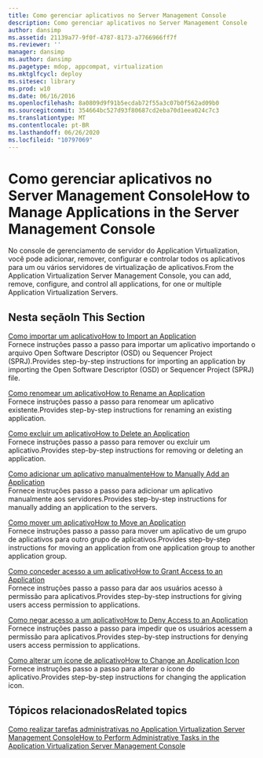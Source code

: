 ```yaml
---
title: Como gerenciar aplicativos no Server Management Console
description: Como gerenciar aplicativos no Server Management Console
author: dansimp
ms.assetid: 21139a77-9f0f-4787-8173-a7766966ff7f
ms.reviewer: ''
manager: dansimp
ms.author: dansimp
ms.pagetype: mdop, appcompat, virtualization
ms.mktglfcycl: deploy
ms.sitesec: library
ms.prod: w10
ms.date: 06/16/2016
ms.openlocfilehash: 8a0809d9f91b5ecdab72f55a3c07b0f562ad09b0
ms.sourcegitcommit: 354664bc527d93f80687cd2eba70d1eea024c7c3
ms.translationtype: MT
ms.contentlocale: pt-BR
ms.lasthandoff: 06/26/2020
ms.locfileid: "10797069"
---
```

# <span data-ttu-id="a3352-103">Como gerenciar aplicativos no Server Management Console</span><span class="sxs-lookup"><span data-stu-id="a3352-103">How to Manage Applications in the Server Management Console</span></span>


<span data-ttu-id="a3352-104">No console de gerenciamento de servidor do Application Virtualization, você pode adicionar, remover, configurar e controlar todos os aplicativos para um ou vários servidores de virtualização de aplicativos.</span><span class="sxs-lookup"><span data-stu-id="a3352-104">From the Application Virtualization Server Management Console, you can add, remove, configure, and control all applications, for one or multiple Application Virtualization Servers.</span></span>

## <span data-ttu-id="a3352-105">Nesta seção</span><span class="sxs-lookup"><span data-stu-id="a3352-105">In This Section</span></span>


<a href="" id="how-to-import-an-application"></a>[<span data-ttu-id="a3352-106">Como importar um aplicativo</span><span class="sxs-lookup"><span data-stu-id="a3352-106">How to Import an Application</span></span>](how-to-import-an-applicationserver.md)  
<span data-ttu-id="a3352-107">Fornece instruções passo a passo para importar um aplicativo importando o arquivo Open Software Descriptor (OSD) ou Sequencer Project (SPRJ).</span><span class="sxs-lookup"><span data-stu-id="a3352-107">Provides step-by-step instructions for importing an application by importing the Open Software Descriptor (OSD) or Sequencer Project (SPRJ) file.</span></span>

<a href="" id="how-to-rename-an-application"></a>[<span data-ttu-id="a3352-108">Como renomear um aplicativo</span><span class="sxs-lookup"><span data-stu-id="a3352-108">How to Rename an Application</span></span>](how-to-rename-an-application.md)  
<span data-ttu-id="a3352-109">Fornece instruções passo a passo para renomear um aplicativo existente.</span><span class="sxs-lookup"><span data-stu-id="a3352-109">Provides step-by-step instructions for renaming an existing application.</span></span>

<a href="" id="how-to-delete-an-application"></a>[<span data-ttu-id="a3352-110">Como excluir um aplicativo</span><span class="sxs-lookup"><span data-stu-id="a3352-110">How to Delete an Application</span></span>](how-to-delete-an-application-server.md)  
<span data-ttu-id="a3352-111">Fornece instruções passo a passo para remover ou excluir um aplicativo.</span><span class="sxs-lookup"><span data-stu-id="a3352-111">Provides step-by-step instructions for removing or deleting an application.</span></span>

<a href="" id="how-to-manually-add-an-application"></a>[<span data-ttu-id="a3352-112">Como adicionar um aplicativo manualmente</span><span class="sxs-lookup"><span data-stu-id="a3352-112">How to Manually Add an Application</span></span>](how-to-manually-add-an-application.md)  
<span data-ttu-id="a3352-113">Fornece instruções passo a passo para adicionar um aplicativo manualmente aos servidores.</span><span class="sxs-lookup"><span data-stu-id="a3352-113">Provides step-by-step instructions for manually adding an application to the servers.</span></span>

<a href="" id="how-to-move-an-application"></a>[<span data-ttu-id="a3352-114">Como mover um aplicativo</span><span class="sxs-lookup"><span data-stu-id="a3352-114">How to Move an Application</span></span>](how-to-move-an-application.md)  
<span data-ttu-id="a3352-115">Fornece instruções passo a passo para mover um aplicativo de um grupo de aplicativos para outro grupo de aplicativos.</span><span class="sxs-lookup"><span data-stu-id="a3352-115">Provides step-by-step instructions for moving an application from one application group to another application group.</span></span>

<a href="" id="how-to-grant-access-to-an-application"></a>[<span data-ttu-id="a3352-116">Como conceder acesso a um aplicativo</span><span class="sxs-lookup"><span data-stu-id="a3352-116">How to Grant Access to an Application</span></span>](how-to-grant-access-to-an-application.md)  
<span data-ttu-id="a3352-117">Fornece instruções passo a passo para dar aos usuários acesso à permissão para aplicativos.</span><span class="sxs-lookup"><span data-stu-id="a3352-117">Provides step-by-step instructions for giving users access permission to applications.</span></span>

<a href="" id="how-to-deny-access-to-an-application"></a>[<span data-ttu-id="a3352-118">Como negar acesso a um aplicativo</span><span class="sxs-lookup"><span data-stu-id="a3352-118">How to Deny Access to an Application</span></span>](how-to-deny-access-to-an-application.md)  
<span data-ttu-id="a3352-119">Fornece instruções passo a passo para impedir que os usuários acessem a permissão para aplicativos.</span><span class="sxs-lookup"><span data-stu-id="a3352-119">Provides step-by-step instructions for denying users access permission to applications.</span></span>

<a href="" id="how-to-change-an-application-icon"></a>[<span data-ttu-id="a3352-120">Como alterar um ícone de aplicativo</span><span class="sxs-lookup"><span data-stu-id="a3352-120">How to Change an Application Icon</span></span>](how-to-change-an-application-iconserver.md)  
<span data-ttu-id="a3352-121">Fornece instruções passo a passo para alterar o ícone do aplicativo.</span><span class="sxs-lookup"><span data-stu-id="a3352-121">Provides step-by-step instructions for changing the application icon.</span></span>

## <span data-ttu-id="a3352-122">Tópicos relacionados</span><span class="sxs-lookup"><span data-stu-id="a3352-122">Related topics</span></span>


[<span data-ttu-id="a3352-123">Como realizar tarefas administrativas no Application Virtualization Server Management Console</span><span class="sxs-lookup"><span data-stu-id="a3352-123">How to Perform Administrative Tasks in the Application Virtualization Server Management Console</span></span>](how-to-perform-administrative-tasks-in-the-application-virtualization-server-management-console.md)

 

 





